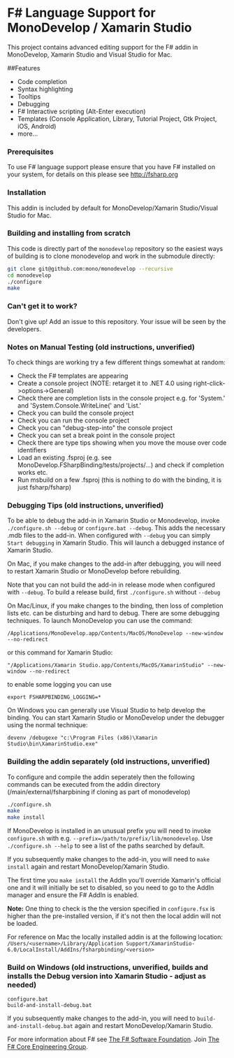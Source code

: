 # F# Language Support for MonoDevelop / Xamarin Studio

This project contains advanced editing support for the F# addin in MonoDevelop, Xamarin Studio and Visual Studio for Mac.

##Features
* Code completion
* Syntax highlighting
* Tooltips
* Debugging 
* F# Interactive scripting (Alt-Enter execution)
* Templates (Console Application, Library, Tutorial Project, Gtk Project, iOS, Android)
* more...


### Prerequisites

To use F# language support please ensure that you have F# installed on your system, for details on this please see http://fsharp.org

### Installation

This addin is included by default for MonoDevelop/Xamarin Studio/Visual Studio for Mac.

### Building and installing from scratch

This code is directly part of the `monodevelop` repository so the easiest ways of building is to clone monodevelop and work in the submodule directly:

```bash
git clone git@github.com:mono/monodevelop --recursive
cd monodevelop
./configure
make
```


### Can't get it to work?  

Don't give up! Add an issue to this repository. Your issue will be seen by the developers.


### Notes on Manual Testing (old instructions, unverified)

To check things are working try a few different things somewhat at random:
  - Check the F# templates are appearing
  - Create a console project (NOTE: retarget it to .NET 4.0 using right-click->options->General)
  - Check there are completion lists in the console project e.g. for 'System.' and 'System.Console.WriteLine(' and 'List.'
  - Check you can build the console project
  - Check you can run the console project
  - Check you can "debug-step-into" the console project
  - Check you can set a break point in the console project
  - Check there are type tips showing when you move the mouse over code identifiers
  - Load an existing .fsproj (e.g. see MonoDevelop.FSharpBinding/tests/projects/...) and check if completion works etc.
  - Run msbuild on a few .fsproj (this is nothing to do with the binding, it is just fsharp/fsharp)

### Debugging Tips (old instructions, unverified)

To be able to debug the add-in in Xamarin Studio or Monodevelop, invoke `./configure.sh --debug` or `configure.bat --debug`. This adds the necessary .mdb files to the add-in. 
When configured with `--debug` you can simply `Start debugging` in Xamarin Studio. This will launch a debugged instance of Xamarin Studio. 

On Mac, if you make changes to the add-in after debugging, you will need to restart Xamarin Studio or MonoDevelop before rebuilding. 

Note that you can not build the add-in in release mode when configured with `--debug`. To build a release build, first `./configure.sh` without `--debug`


On Mac/Linux, if you make changes to the binding, then loss of completion lists etc. can be disturbing and hard to debug. There are some debugging techniques. To launch MonoDevelop you can use the command:  
```
/Applications/MonoDevelop.app/Contents/MacOS/MonoDevelop --new-window --no-redirect
```
or this command for Xamarin Studio:  
```
"/Applications/Xamarin Studio.app/Contents/MacOS/XamarinStudio" --new-window --no-redirect
```
to enable some logging you can use

	export FSHARPBINDING_LOGGING=*

On Windows you can generally use Visual Studio to help develop the binding. 
You can start Xamarin Studio or MonoDevelop under the debugger using the normal technique:

	devenv /debugexe "c:\Program Files (x86)\Xamarin Studio\bin\XamarinStudio.exe"

### Building the addin separately (old instructions, unverified)

To configure and compile the addin seperately then the following commands can be executed from the addin directory (/main/external/fsharpbining if cloning as part of monodevelop)

```bash
./configure.sh 
make 
make install
```

If MonoDevelop is installed in an unusual prefix you will need to invoke `configure.sh` with e.g. `--prefix=/path/to/prefix/lib/monodevelop`. Use `./configure.sh --help` to see a list of the paths searched by default.

If you subsequently make changes to the add-in, you will need to `make install` again and restart MonoDevelop/Xamarin Studio. 

The first time you `make install` the AddIn you'll override Xamarin's official one and it will initially be set to disabled, so you need to go to the AddIn manager and ensure the F# AddIn is enabled.  

**Note:**  One thing to check is the the version specified in `configure.fsx` is higher than the pre-installed version, if it's not then the local addin will not be loaded.   

For reference on Mac the locally installed addin is at the following location:  ```/Users/<username>/Library/Application Support/XamarinStudio-6.0/LocalInstall/AddIns/fsharpbinding/<version>```

### Build on Windows (old instructions, unverified, builds and installs the Debug version into Xamarin Studio - adjust as needed)

```dos
configure.bat
build-and-install-debug.bat
```

If you subsequently make changes to the add-in, you will need to `build-and-install-debug.bat` again and restart MonoDevelop/Xamarin Studio. 

For more information about F# see [The F# Software Foundation](http://fsharp.org). Join [The F# Core Engineering Group](http://fsharp.github.io). 
